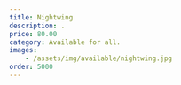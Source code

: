 ```yaml
---
title: Nightwing
description: .
price: 80.00
category: Available for all.
images: 
    - /assets/img/available/nightwing.jpg
order: 5000
---
```

